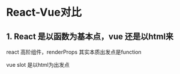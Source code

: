 # React-Vue对比

## 1. React 是以函数为基本点，vue 还是以html来

react 高阶组件，renderProps 其实本质出发点是function

vue slot 是以html为出发点



